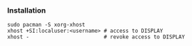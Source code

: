 ### Installation

```shell
sudo pacman -S xorg-xhost
xhost +SI:localuser:<username> # access to DISPLAY
xhost -                        # revoke access to DISPLAY

```
